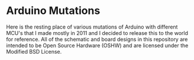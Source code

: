 Arduino Mutations
============

Here is the resting place of various mutations of Arduino with different MCU's that
I made mostly in 2011 and I decided to release this to the world for reference.
All of the schematic and board designs in this repository are intended to be Open
Source Hardware (OSHW) and are licensed under the Modified BSD License.